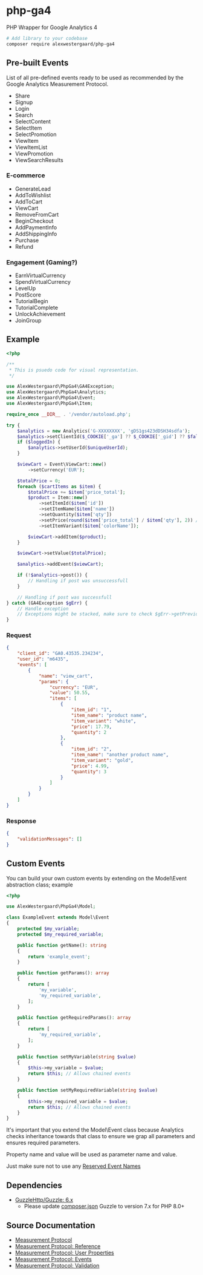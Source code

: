 # php-ga4
PHP Wrapper for Google Analytics 4

```sh
# Add library to your codebase
composer require alexwestergaard/php-ga4
```

## Pre-built Events
List of all pre-defined events ready to be used as recommended by the Google Analytics Measurement Protocol.

- Share
- Signup
- Login
- Search
- SelectContent
- SelectItem
- SelectPromotion
- ViewItem
- ViewItemList
- ViewPromotion
- ViewSearchResults

### E-commerce
- GenerateLead
- AddToWishlist
- AddToCart
- ViewCart
- RemoveFromCart
- BeginCheckout
- AddPaymentInfo
- AddShippingInfo
- Purchase
- Refund

### Engagement (Gaming?)
- EarnVirtualCurrency
- SpendVirtualCurrency
- LevelUp
- PostScore
- TutorialBegin
- TutorialComplete
- UnlockAchievement
- JoinGroup

## Example
```php
<?php

/**
 * This is psuedo code for visual representation.
 */

use AlexWestergaard\PhpGa4\GA4Exception;
use AlexWestergaard\PhpGa4\Analytics;
use AlexWestergaard\PhpGa4\Event;
use AlexWestergaard\PhpGa4\Item;

require_once __DIR__ . '/vendor/autoload.php';

try {
    $analytics = new Analytics('G-XXXXXXXX', 'gDS1gs423dDSH34sdfa');
    $analytics->setClientId($_COOKIE['_ga'] ?? $_COOKIE['_gid'] ?? $fallback);
    if ($loggedIn) {
        $analytics->setUserId($uniqueUserId);
    }

    $viewCart = Event\ViewCart::new()
        ->setCurrency('EUR');

    $totalPrice = 0;
    foreach ($cartItems as $item) {
        $totalPrice += $item['price_total'];
        $product = Item::new()
            ->setItemId($item['id'])
            ->setItemName($item['name'])
            ->setQuantity($item['qty'])
            ->setPrice(round($item['price_total'] / $item['qty'], 2)) // unit pric
            ->setItemVariant($item['colorName']);

        $viewCart->addItem($product);
    }

    $viewCart->setValue($totalPrice);

    $analytics->addEvent($viewCart);

    if (!$analytics->post()) {
        // Handling if post was unsuccessfull
    }

    // Handling if post was successfull
} catch (GA4Exception $gErr) {
    // Handle exception
    // Exceptions might be stacked, make sure to check $gErr->getPrevious();
}
```

### Request
```json
{
    "client_id": "GA0.43535.234234",
    "user_id": "m6435",
    "events": [
        {
            "name": "view_cart",
            "params": {
                "currency": "EUR",
                "value": 50.55,
                "items": [
                    {
                        "item_id": "1",
                        "item_name": "product name",
                        "item_variant": "white",
                        "price": 17.79,
                        "quantity": 2
                    },
                    {
                        "item_id": "2",
                        "item_name": "another product name",
                        "item_variant": "gold",
                        "price": 4.99,
                        "quantity": 3
                    }
                ]
            }
        }
    ]
}
```

### Response
```json
{
    "validationMessages": []
}
```

## Custom Events
You can build your own custom events by extending on the Model\Event abstraction class; example

```php
<?php

use AlexWestergaard\PhpGa4\Model;

class ExampleEvent extends Model\Event
{
    protected $my_variable;
    protected $my_required_variable;

    public function getName(): string
    {
        return 'example_event';
    }

    public function getParams(): array
    {
        return [
            'my_variable',
            'my_required_variable',
        ];
    }

    public function getRequiredParams(): array
    {
        return [
            'my_required_variable',
        ];
    }

    public function setMyVariable(string $value)
    {
        $this->my_variable = $value;
        return $this; // Allows chained events
    }

    public function setMyRequiredVariable(string $value)
    {
        $this->my_required_variable = $value;
        return $this; // Allows chained events
    }
}
```

It's important that you extend the Model\Event class because Analytics checks inheritance towards that class to ensure we grap all parameters and ensures required parameters.

Property name and value will be used as parameter name and value.

Just make sure not to use any [Reserved Event Names](https://developers.google.com/analytics/devguides/collection/protocol/ga4/reference?client_type=gtag#reserved_event_names)

## Dependencies
- [GuzzleHttp/Guzzle: 6.x](https://packagist.org/packages/guzzlehttp/guzzle)
  - Please update [composer.json](composer.json) Guzzle to version 7.x for PHP 8.0+

## Source Documentation
- [Measurement Protocol](https://developers.google.com/analytics/devguides/collection/protocol/ga4)
- [Measurement Protocol: Reference](https://developers.google.com/analytics/devguides/collection/protocol/ga4/reference?client_type=gtag)
- [Measurement Protocol: User Properties](https://developers.google.com/analytics/devguides/collection/protocol/ga4/user-properties?client_type=gtag)
- [Measurement Protocol: Events](https://developers.google.com/analytics/devguides/collection/protocol/ga4/reference/events)
- [Measurement Protocol: Validation](https://developers.google.com/analytics/devguides/collection/protocol/ga4/validating-events?client_type=gtag)